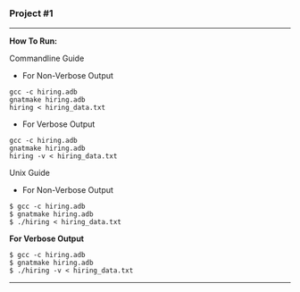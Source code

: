 ### Project #1

* * *

**How To Run:**

Commandline Guide
* For Non-Verbose Output
```
gcc -c hiring.adb
gnatmake hiring.adb
hiring < hiring_data.txt
```

* For Verbose Output
```
gcc -c hiring.adb
gnatmake hiring.adb
hiring -v < hiring_data.txt
```

Unix Guide
* For Non-Verbose Output
```
$ gcc -c hiring.adb
$ gnatmake hiring.adb
$ ./hiring < hiring_data.txt
```

**For Verbose Output**
```
$ gcc -c hiring.adb
$ gnatmake hiring.adb
$ ./hiring -v < hiring_data.txt
```

* * *
